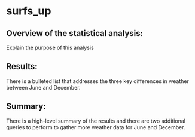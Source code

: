 # surfs_up

## Overview of the statistical analysis:

Explain the purpose of this analysis

## Results:

There is a bulleted list that addresses the three key differences in weather between June and December.

## Summary:

There is a high-level summary of the results and there are two additional queries to perform to gather more weather data for June and December.
